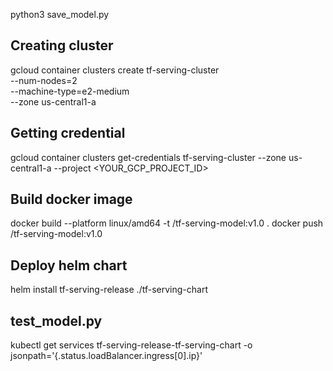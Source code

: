 python3 save_model.py

## Creating cluster
gcloud container clusters create tf-serving-cluster \
    --num-nodes=2 \
    --machine-type=e2-medium \
    --zone us-central1-a

## Getting credential
gcloud container clusters get-credentials tf-serving-cluster --zone us-central1-a --project <YOUR_GCP_PROJECT_ID>

## Build docker image
docker build --platform linux/amd64 -t <user>/tf-serving-model:v1.0 .
docker push <user>/tf-serving-model:v1.0

## Deploy helm chart

helm install tf-serving-release ./tf-serving-chart

## test_model.py 
kubectl get services tf-serving-release-tf-serving-chart -o jsonpath='{.status.loadBalancer.ingress[0].ip}'



